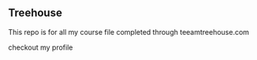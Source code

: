 ## Treehouse

This repo is for all my course file completed through teeamtreehouse.com

checkout my profile 
